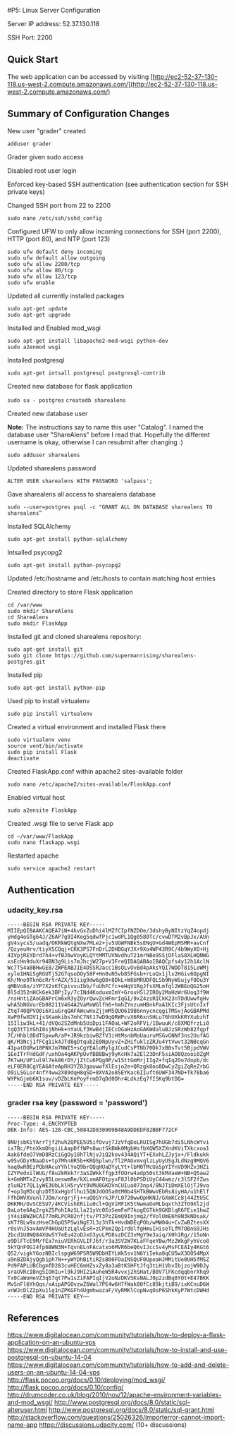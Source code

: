 #P5: Linux Server Configuration

Server IP address: 52.37.130.118

SSH Port: 2200

## Quick Start

The web application can be accessed by visiting [http://ec2-52-37-130-118.us-west-2.compute.amazonaws.com/](http://ec2-52-37-130-118.us-west-2.compute.amazonaws.com/)

## Summary of Configuration Changes

New user "grader" created

`adduser grader`

Grader given sudo access

Disabled root user login

Enforced key-based SSH authentication (see authentication section for SSH private keys)

Changed SSH port from 22 to 2200

`sudo nano /etc/ssh/sshd_config`

Configured UFW to only allow incoming connections for SSH (port 2200), HTTP (port 80), and NTP (port 123)

```
sudo ufw default deny incoming
sudo ufw default allow outgoing
sudo ufw allow 2200/tcp
sudo ufw allow 80/tcp
sudo ufw allow 123/tcp
sudo ufw enable
```

Updated all currently installed packages

```
sudo apt-get update
sudo apt-get upgrade
```

Installed and Enabled mod_wsgi

```
sudo apt-get install libapache2-mod-wsgi python-dev
sudo a2enmod wsgi
```

Installed postgresql

`sudo apt-get intsall postgresql postgresql-contrib`

Created new database for flask application

`sudo su - postgres`
`createdb sharealens`

Created new database user

**Note:** The instructions say to name this user "Catalog".  I named the database user "ShareAlens" before I read that.  Hopefully the different username is okay, otherwise I can resubmit after changing :)

`sudo adduser sharealens`

Updated sharealens password

`ALTER USER sharealens WITH PASSWORD 'salpass';`

Gave sharealens all access to sharealens database

`sudo --user=postgres psql -c "GRANT ALL ON DATABASE sharealens TO sharealens”`

Installed SQLAlchemy

`sudo apt-get install python-sqlalchemy`

Intsalled psycopg2

`sudo apt-get install python-psycopg2`

Updated /etc/hostname and /etc/hosts to contain matching host entries

Created directory to store Flask application

```
cd /var/www
sudo mkdir ShareAlens
cd ShareAlens
sudo mkdir FlaskApp
```

Installed git and cloned sharealens repository:

```
sudo apt-get install git
sudo git clone https://github.com/supermanrising/sharealens-postgres.git
```

Installed pip

`sudo apt-get install python-pip`

Used pip to install virtualenv

`sudo pip install virtualenv`

Created a virtual environment and installed Flask there

```
sudo virtualenv venv
source vent/bin/activate
sudo pip install Flask
deactivate
```

Created FlaskApp.conf within apache2 sites-available folder

`sudo nano /etc/apache2/sites-available/FlaskApp.conf`

Enabled virtual host

`sudo a2ensite FlaskApp`

Created .wsgi file to serve Flask app

```
cd ~/var/www/FlaskApp
sudo nano flaskapp.wsgi
```

Restarted apache

`sudo service apache2 restart`

## Authentication

### udacity_key.rsa

```
-----BEGIN RSA PRIVATE KEY-----
MIIEpQIBAAKCAQEA7iN+4kvGxZuDhi4lMZfCIpfNZDOe/3dshyByNItzYqZ4opdj
yHdg4oGTg64J/Z6AP7g9I4Keg5qdwfPjc1wdPL1Qg0580Tc/cvwDTM2vBpJx/AUn
gV4sycs5/uadq/OKRkWQtgNXw7MLe2+jv5UGWFNBk5sENqU+Gd4WEpMSMR+avCnf
/QzyeuHrv/tiyX5CQqj+CKK3PS7FnDrL2DHBGqYJX+9Xo4WP43R9C/4b9WyXO+Hj
4IVpjREYDrd7h4+vfBJ6wVoyKLQYtMMTUVNvdhuT21mrNBo9SSjOFlaS8XLHQNWG
xsEcHn9duXr94BN3g9Lis7mJhcjW27p+V3FreQIDAQABAoIBAQCpfs4y12h1AclN
Wc7TS4a8BHwGE8/ZWPEABJIE4DSSRJacc1BsQLvOvBd4pAksYQI7WDD7815LoWMj
xyle1HNi5gRGUTj52G7qsoDOy58F+Hn0vN5vb85FGsb+rLoQx1jlx2HGiv6OpgNI
Kh/Mno9Tkn6cRrtrAZX/51iig9dw6gQ8+8DkL+W8bMRUDFQLSb9NyWSujyf0Ou3Y
qMBVo8o/zYP7X2xKfCpivvuIbb/fuUhFCfc+eHqV1RgJfsXMLmfql2WBEoQG25oH
Bl5d352nHCk6ek3BPjIy/7cINd4KoduxmImY+GroxHSl2IR0y2MaHzWr6Uoq3f9W
/nsHntiZAoGBAPrCm6xR3yZOyrQwvZcHFmrIqGI/9xZ4zsRICkK23nTDdUwwfgHv
whA5bNGVurEb08211V464A2VaMxWGlfh6+hmhZYnzumHBnkPaA1KIc3FjsUtnIxf
ZtqT40QPVO0i6XiuGrqQAFAWcwHxZjjmM5QUO619B6nnycncqgiTMSvjAoGBAPMd
XwP0fwXDV1jsSKamkibs7mhC7Nt17wD9qQRWPcvX6R6xnSHLu76hUXkKRYXubzhT
15Iliw3kL+41/dVQo2SZdMnb5UiDpi1FAOaL+WF2oRFVi/1BwuuK/c8XMQfrzLi0
tgQ3tT1YGhI0sjNhHk+nYaULf3KwB4jIECcOGaHzAoGAKWdaluBJzSRzWb82fqpf
7C/Hhbl0DdTSpxwR/aP+JR9kzbiwBZfV3iHtMsnbMoUauruMSGvGNNf3ns2UufAG
qK/M3Ncj1fFCg1ik4JTd8gDtqub2E0NpUyvZ+ZHifuklzZRJu4YtVwvt32NBcqGn
4IpatDGRw18PNXJm7NWI5+sCgYEAloMylgJCudCsPTNb70Dk7xB0sTvt5BjpdVWV
1EeITrFHdGdF/uxhOa4qAKPpUvfBB8Bwj9yKcHk7a2El23DnF5siAO8Qzooi0ZgM
7K7wH/UP1ul9l7ek86rDY/jZtCu6PQg0P/w1SttGmMrjIIgZ+fqIq2Oo7dopb/dc
eLF0ER0CgYEA6AfeApRH3YZ8JgauwwfXlEsjo2e+QRzgk8oo8DwCyZgiZqReZrbG
O9iLSGLor4nfY4ww2X89dqH8qSD+8XVA2o8SEYKac6IIuft6UWF347ND+Tk78ba6
WYPkGjmb6K1suv/vDZbLKePoyFrmD7qDd0Dhr4LdkzEq7fISKq9btDQ=
-----END RSA PRIVATE KEY-----
```

### grader rsa key (password = 'password')

```
-----BEGIN RSA PRIVATE KEY-----
Proc-Type: 4,ENCRYPTED
DEK-Info: AES-128-CBC,50842D830909B48A9DDEDF82BBF772CF

9NUjsbKiYArrTjf2huh2QPEE5U5ifOvuj7JzVfqDoLRUISg7hUGb7di5LNhcWYvi
ix7Bc/PtnXkmDhgiiLAapDffWPs8wutSkBWk0MgbHsfbXQW5XZXndKViTXkcxoa1
Aak6fdeO7VmD8RzCiGgOy18hTlNjvJiQ2kov434AQiYT+EXxhLZJyjx+/Fldkukk
w95vGDyYNaaDs+tp7Mhn8R5b+KRQSplwn/Tl2PAGvmvqlzLyUyUSgJLdNzg9MQV6
haq0wR0EzPQbHAcuYYhlYoQ9brQQqHUaDYyLYt+lbM0TMcUa5pYIYnVD9HZv3HZi
IZYPedxilWUG/f8u2kRkk7r3aSIWkkffgp3fOOrw4adp50st3kM4aeW+NB+Q5aw2
k+GmNMTxZzvy85LoeswmRe/kXLxmAFOtpyxF8Jl0bPSDiUyC44wmz/c3lSF2fZws
zluN2t7QL1yWE3UbLklH5ryVt9VMU8GKDVnCUIua073np4/8NJTiDmXElOjTJ9va
f+op3qM3cqhzDT5XxHgbflhu15QNJdOO5a0tM0b4SHTkBWwVEbRs8iyHA/u1hElf
FfhDWVXVunl7JDm/xrgrjFj++uQQSYrkJP/L0720wwOpHKNJ/GXmKCc8j44ZtU5C
DKKMH/OvSCESU7/4KCVishERiiu0cl+OgViMF1K5tNwmaOoMLbqxth3ZTO9Xl2jd
DaLote6Aq2rgkZ5PohIAzSLla21yVc0EoSemFeP7kogEGTkk9GKBlqR6FEie1hwZ
jY4siBWZHCAI77mRLPCR02nfjtv/PT3PzZEmQ9Injmq2/fVolUmE6h9N3kNDsak/
sKTfBLw9xzHseChGpQ5PSwiNgE7L3z3hTk+HvdWDEqPOb/wMW04u+CvZwBZtesXX
r0sVnJ5avAmVP4HUaUtzLqlvEsR+zCPkm2QpIrdUlfgHmuIHiseTLfM7OBnG9JHs
2bcd1U8NQ84XUw5Y7eEu42oDJxO3yuLPD8szDCZ3vMgY9e3aiq/X0h1Rg//15oNn
o9DlFTcE9M/fEa7niuVERhGVLIFJ6f/r3a3SV2W7KLaFFqeYBw/Mz2WkgFyhVco8
5kYQnFOGI4fp6BWN3N+TqvnELnFAcatxo6MVR6beQ6vIJccSv4yMsFCEAIy4KGt6
QS2/vigkY6ozNBIclspgW69PSR5W9DbHIYLWk5sv1N6YiIeka8qCU5wX3OO54MpX
u9nBZDAjyQgb1ph7N++yWYDhBitiRZsB00FOaINSQUF0UpoaHJMMitUe0UH5fMSZ
Pd9FAPLUBCbgmfD283cvHEC6mHZsxZy8a3aBtKSHFtJfq3tLH1VbvIbjzojW9DJy
sraUVRcIBng5IOHIu+l9kJ9HI2iAuheW5R4vvxj2hSHat/B8V7lFKcdqqbnrXhq9
Tx0CaWoHeVZ3q57qt7Pw1sZiFAPIqIjV2oNzDKVSKsNALJ0p2zdBq8YOt+E47BKK
MvSnFl6YhQqs/xAipAPGOvzwZ6Wal7PE4w6H7fWak80fCc89kjtiB9/ixKCnuD6W
vnWJcDlZ2pXu1lg1nZPKGFh4UgmhwazaF/VyRMKlCopNvqOsP6ShkKyP7WtcDWHd
-----END RSA PRIVATE KEY——
```

## References

https://www.digitalocean.com/community/tutorials/how-to-deploy-a-flask-application-on-an-ubuntu-vps
https://www.digitalocean.com/community/tutorials/how-to-install-and-use-postgresql-on-ubuntu-14-04
https://www.digitalocean.com/community/tutorials/how-to-add-and-delete-users-on-an-ubuntu-14-04-vps
http://flask.pocoo.org/docs/0.10/deploying/mod_wsgi/
http://flask.pocoo.org/docs/0.10/config/
http://drumcoder.co.uk/blog/2010/nov/12/apache-environment-variables-and-mod_wsgi/
http://www.postgresql.org/docs/8.0/static/sql-alteruser.html
http://www.postgresql.org/docs/8.0/static/sql-grant.html
http://stackoverflow.com/questions/25026326/importerror-cannot-import-name-app
https://discussions.udacity.com/ (10+ discussions)